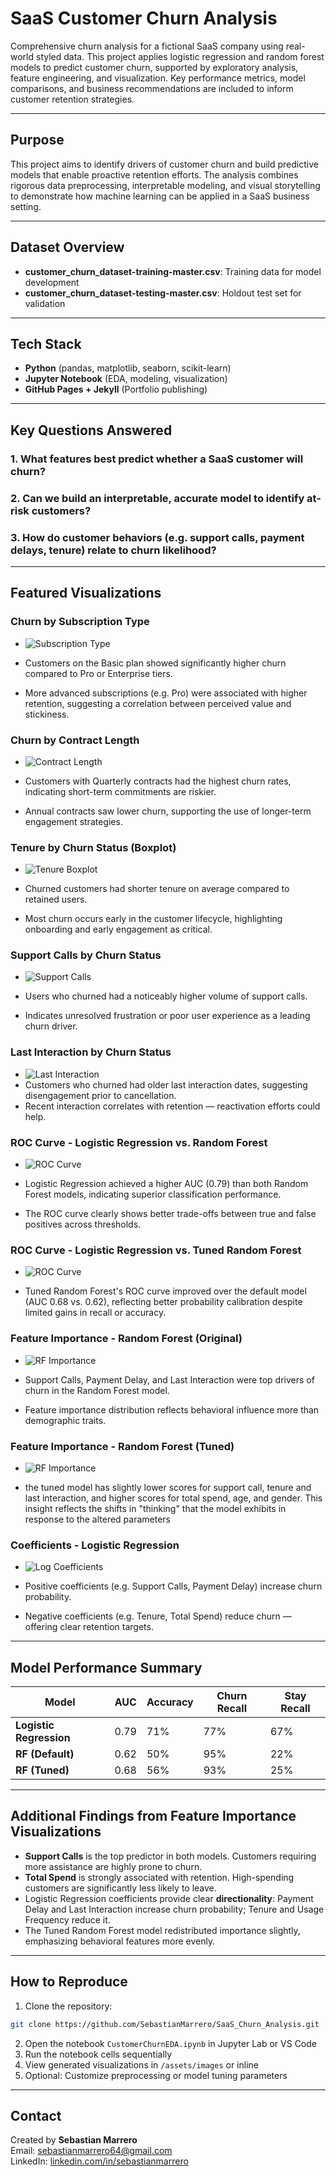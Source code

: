 
# SaaS Customer Churn Analysis

Comprehensive churn analysis for a fictional SaaS company using real-world styled data. This project applies logistic regression and random forest models to predict customer churn, supported by exploratory analysis, feature engineering, and visualization. Key performance metrics, model comparisons, and business recommendations are included to inform customer retention strategies.

---

## Purpose

This project aims to identify drivers of customer churn and build predictive models that enable proactive retention efforts. The analysis combines rigorous data preprocessing, interpretable modeling, and visual storytelling to demonstrate how machine learning can be applied in a SaaS business setting.

---

## Dataset Overview

- **customer_churn_dataset-training-master.csv**: Training data for model development  
- **customer_churn_dataset-testing-master.csv**: Holdout test set for validation

---

## Tech Stack

- **Python** (pandas, matplotlib, seaborn, scikit-learn)  
- **Jupyter Notebook** (EDA, modeling, visualization)  
- **GitHub Pages + Jekyll** (Portfolio publishing)

---

## Key Questions Answered

### 1. What features best predict whether a SaaS customer will churn?
### 2. Can we build an interpretable, accurate model to identify at-risk customers?
### 3. How do customer behaviors (e.g. support calls, payment delays, tenure) relate to churn likelihood?

---

## Featured Visualizations

### Churn by Subscription Type
- ![Subscription Type](assets/images/ChurnBySubscriptionType.png)

- Customers on the Basic plan showed significantly higher churn compared to Pro or Enterprise tiers.
- More advanced subscriptions (e.g. Pro) were associated with higher retention, suggesting a correlation between perceived value and stickiness.

### Churn by Contract Length
- ![Contract Length](assets/images/ChurnByContractLength.png)

- Customers with Quarterly contracts had the highest churn rates, indicating short-term commitments are riskier.
- Annual contracts saw lower churn, supporting the use of longer-term engagement strategies.

### Tenure by Churn Status (Boxplot)
- ![Tenure Boxplot](assets/images/TenureBoxplot.png)

- Churned customers had shorter tenure on average compared to retained users.
- Most churn occurs early in the customer lifecycle, highlighting onboarding and early engagement as critical.

### Support Calls by Churn Status
- ![Support Calls](assets/images/SupportCallsBoxplot.png)

- Users who churned had a noticeably higher volume of support calls.
- Indicates unresolved frustration or poor user experience as a leading churn driver.

### Last Interaction by Churn Status
- ![Last Interaction](assets/images/LastInteractionBoxplot.png)
- Customers who churned had older last interaction dates, suggesting disengagement prior to cancellation.
- Recent interaction correlates with retention — reactivation efforts could help.

### ROC Curve - Logistic Regression vs. Random Forest
- ![ROC Curve](assets/images/ROC_LR_RF_Comparison.png)

- Logistic Regression achieved a higher AUC (0.79) than both Random Forest models, indicating superior classification performance.
- The ROC curve clearly shows better trade-offs between true and false positives across thresholds.

### ROC Curve - Logistic Regression vs. Tuned Random Forest
- ![ROC Curve](assets/images/ROC_LR_RFT_Comparison.png)

- Tuned Random Forest's ROC curve improved over the default model (AUC 0.68 vs. 0.62), reflecting better probability calibration despite limited gains in recall or accuracy.

### Feature Importance - Random Forest (Original)
- ![RF Importance](assets/images/FeatureImportance_RF_Orig.png)

- Support Calls, Payment Delay, and Last Interaction were top drivers of churn in the Random Forest model.
- Feature importance distribution reflects behavioral influence more than demographic traits.

### Feature Importance - Random Forest (Tuned)
- ![RF Importance](assets/images/FeatureImportance_RF_Tuned.png)

- the tuned model has slightly lower scores for support call, tenure and last interaction, and higher scores for total spend, age, and gender. This insight reflects the shifts in "thinking" that the model exhibits in response to the altered parameters

### Coefficients - Logistic Regression
- ![Log Coefficients](assets/images/LogisticRegressionCoefficients.png)

- Positive coefficients (e.g. Support Calls, Payment Delay) increase churn probability.
- Negative coefficients (e.g. Tenure, Total Spend) reduce churn — offering clear retention targets.

---

## Model Performance Summary

| Model                | AUC  | Accuracy | Churn Recall | Stay Recall |
|---------------------|------|----------|--------------|-------------|
| **Logistic Regression** | 0.79 | 71%      | 77%          | 67%         |
| **RF (Default)**        | 0.62 | 50%      | 95%          | 22%         |
| **RF (Tuned)**          | 0.68 | 56%      | 93%          | 25%         |

---

## Additional Findings from Feature Importance Visualizations

- **Support Calls** is the top predictor in both models. Customers requiring more assistance are highly prone to churn.
- **Total Spend** is strongly associated with retention. High-spending customers are significantly less likely to leave.
- Logistic Regression coefficients provide clear **directionality**: Payment Delay and Last Interaction increase churn probability; Tenure and Usage Frequency reduce it.
- The Tuned Random Forest model redistributed importance slightly, emphasizing behavioral features more evenly.

---

## How to Reproduce

1. Clone the repository:
```bash
git clone https://github.com/SebastianMarrero/SaaS_Churn_Analysis.git
```
2. Open the notebook `CustomerChurnEDA.ipynb` in Jupyter Lab or VS Code  
3. Run the notebook cells sequentially  
4. View generated visualizations in `/assets/images` or inline  
5. Optional: Customize preprocessing or model tuning parameters

---

## Contact

Created by **Sebastian Marrero**  
Email: sebastianmarrero64@gmail.com  
LinkedIn: [linkedin.com/in/sebastianmarrero](https://linkedin.com/in/sebastianmarrero)
